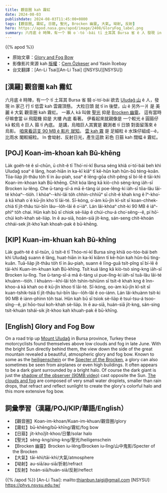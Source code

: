 ```yaml
---
title: 觀音圈 kah 霧虹
date: 2024-08-03
publishdate: 2024-08-03T11:45:00+0800
tags: [觀音圈, 霧虹, 日箍, 聖光, Brocken 幽靈, 大氣, 坳射, 反射]
hero: https://apod.nasa.gov/apod/image/2408/GloryFog_label.png
summary: 六月底 ê 時陣，有一个 騎 o͘-tó͘-bái tī 土耳其 Bursa 省 ê 人 發現 in 家己 行 tī 低雲 kah 雲霧頂懸。
---
```


{{% apod %}}

- 原始文章：[Glory and Fog Bow](https://apod.nasa.gov/apod/ap240803.html)
- 影像影片來源 kah [版權][copyright]：[Cem Özkeser](https://cemozkeser.com/about/) and Yasin İlcebay
- 台文翻譯：[An-Li Tsai][An-Li Tsai] ([NSYSU][NSYSU])

## [漢羅] 觀音圈 kah 霧虹
六月底 ê 時陣，有一个 tī 土耳其 Bursa 省 騎 o͘-tó͘-bái 欲去 [Uludağ 山][Mount Uludağ] ê 人，發現 in 家己 行 tī 低雲 kah 雲霧頂懸。
大粒日頭 就 tī in 後壁，山 ê 另外一爿 是 美麗 ê 大氣 觀音圈 kah 霧虹。
一寡人 kā 叫做 [聖光][heiligenschein] 抑是 [Brocken 幽靈][Specter of the Brocken]。
這有當時仔嘛會當 ùi 飛龍機 抑是 大樓 內底 看著。
伊看起來就親像是 一个較光 ê 圓箍仔 kā 較烏 ê 巨人 箍 tī 內底。
是講，烏暗巨人其實是 觀測者 tī 日頭 對面留落來 ê 烏影。
[咱來看這支 90 MB ê 影片 就知][shadow of the observer (90MB video)]。
[雲 kah 霧][The clouds and fog] 是 足細粒 ê 水珠仔組成--ê，比雨水 閣較細粒。
In 會坳射、反射日光，產生這款 彩色 日箍 kah 闊幅 ê 霧虹。

## [POJ] Koan-im-khoan kah Bū-khēng
La̍k goe̍h-té ê sî-chūn, ū chi̍t-ê tī Thó͘-ní-kî Bursa séng khiâ o͘-tó͘-bái beh khì Uludağ soaⁿ ê lâng, hoat-hiān in ka-kī kiâⁿ tī kē-hûn kah hûn-bū téng-koân.
Tōa-lia̍p ji̍t-thâu to̍h tī in āu-piah, soaⁿ ê lēng-gōa chi̍t-pêng sī bí-lē ê tāi-khì Koan-im-khoan kah Bū-khēng.
Chi̍t kóa lâng kā kiò-chò sèng-kng ia̍h-sī Brocken iu-lêng.
Che ū-tang-sî-á mā ē-tàng ùi poe-lêng-ki ia̍h-sī tōa-lâu lāi-té khòaⁿ--tio̍h.
I khòaⁿ--khí-lâi to̍h chhin-chhiūⁿ sī chi̍t-ê khah kng ê îⁿ-kho͘-á kā khah o͘ ê kū-jîn kho͘ tī lāi-té.
Sī-kóng, o͘-àm kū-jîn kî-si̍t sī koan-chhek-chiá tī ji̍t-thâu tùi-bīn lâu--lo̍h-lâi ê o͘-iáⁿ.
Lán lâi-khòaⁿ chit-ki 90 MB ê iáⁿ-phìⁿ to̍h chai.
Hûn kah bū sī chiok sè-lia̍p ê chúi-chu-á cho͘-sêng--ê, pí hō͘-chúi koh-khah sè-lia̍p.
In ē au-siā, hoán-siā ji̍t-kng, sán-seng chit-khoán chhái-sek ji̍t-kho͘ kah khoah-pak ê bū-khēng.

## [KIP] Kuan-im-khuan kah Bū-khīng
La̍k gue̍h-té ê sî-tsūn, ū tsi̍t-ê tī Thóo-ní-kî Bursa síng khiâ oo-tóo-bái beh khì Uludağ suann ê lâng, huat-hiān in ka-kī kiânn tī kē-hûn kah hûn-bū tíng-kuân.
Tuā-lia̍p ji̍t-thâu to̍h tī in āu-piah, suann ê līng-guā tsi̍t-pîng sī bí-lē ê tāi-khì Kuan-im-khuan kah Bū-khīng.
Tsi̍t kuá lâng kā kiò-tsò sìng-kng ia̍h-sī Brocken iu-lîng.
Tse ū-tang-sî-á mā ē-tàng uì pue-lîng-ki ia̍h-sī tuā-lâu lāi-té khuànn--tio̍h.
I khuànn--khí-lâi to̍h tshin-tshiūnn sī tsi̍t-ê khah kng ê înn-khoo-á kā khah oo ê kū-jîn khoo tī lāi-té.
Sī-kóng, oo-àm kū-jîn kî-si̍t sī kuan-tshik-tsiá tī ji̍t-thâu tuì-bīn lâu--lo̍h-lâi ê oo-iánn.
Lán lâi-khuànn tsit-ki 90 MB ê iánn-phìnn to̍h tsai.
Hûn kah bū sī tsiok sè-lia̍p ê tsuí-tsu-á tsoo-sîng--ê, pí hōo-tsuí koh-khah sè-lia̍p.
In ē au-siā, huán-siā ji̍t-kng, sán-sing tsit-khuán tshái-sik ji̍t-khoo kah khuah-pak ê bū-khīng.

## [English] Glory and Fog Bow
On a road trip up [Mount Uludağ][Mount Uludağ] in Bursa province, Turkey these motorcyclists found themselves above low clouds and fog in late June.
With the bright Sun directly behind them, the view down the side of the great mountain revealed a beautiful, atmospheric glory and fog bow.
Known to some as the [heiligenschein][heiligenschein] or the [Specter of the Brocken][Specter of the Brocken], a glory can also sometimes be seen from airplanes or even high buildings.
It often appears to be a dark giant surrounded by a bright halo.
Of course the dark giant is just the [shadow of the observer (90MB video)][shadow of the observer (90MB video)] cast opposite the Sun.
[The clouds and fog][The clouds and fog] are composed of very small water droplets, smaller than rain drops, that refract and reflect sunlight to create the glory's colorful halo and this more extensive fog bow.

## 詞彙學習（漢羅/POJ/KIP/華語/English）
- 【觀音圈】Koan-im-khoan/Kuan-im-khuan/觀音圈/glory
- 【霧虹】bū-khēng/bū-khīng/霧虹/fog bow
- 【日箍】ji̍t-kho͘/ji̍t-khoo/日暈/solar halo
- 【聖光】sèng-kng/sìng-kng/聖光/heiligenschein
- 【Brocken 幽靈】Brocken iu-lêng/Brocken iu-lîng/山中鬼影/Specter of the Brocken
- 【大氣】tāi-khì/tāi-khì/大氣/atmosphere
- 【坳射】au-siā/au-siā/折射/refract
- 【反射】hoán-siā/huán-siā/反射/reflect

{{% /apod %}}
[An-Li Tsai]: mailto:thianbun.taigi@gmail.com
[NSYSU]: https://phys.nsysu.edu.tw/

[copyright]: https://apod.nasa.gov/apod/fap/lib/about_apod.html#srapply
[License3]: https://creativecommons.org/licenses/by/3.0/
[License2]:https://creativecommons.org/licenses/by-nc-nd/2.0/

[Mount Uludağ]:https://en.wikipedia.org/wiki/Uluda%C4%9F
[heiligenschein]:http://www.weatherscapes.com/gallery.php?cat=optics&subcat=light_water&expand=light_water
[Specter of the Brocken]:https://apod.nasa.gov/apod/ap140823.html
[shadow of the observer (90MB video)]:https://apod.nasa.gov/apod/image/2408/Glory_and_Fogbow_V2.mp4
[The clouds and fog]:https://earthobservatory.nasa.gov/features/CloudsGallery
